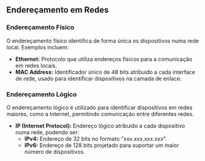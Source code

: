 ## Endereçamento em Redes

### Endereçamento Físico
O endereçamento físico identifica de forma única os dispositivos numa rede local. Exemplos incluem:
- **Ethernet:** Protocolo que utiliza endereços físicos para a comunicação em redes locais.
- **MAC Address:** Identificador único de 48 bits atribuído a cada interface de rede, usado para identificar dispositivos na camada de enlace.

### Endereçamento Lógico
O endereçamento lógico é utilizado para identificar dispositivos em redes maiores, como a Internet, permitindo comunicação entre diferentes redes.
- **IP (Internet Protocol):** Endereço lógico atribuído a cada dispositivo numa rede, podendo ser:
  - **IPv4:** Endereço de 32 bits no formato "xxx.xxx.xxx.xxx".
  - **IPv6:** Endereço de 128 bits projetado para suportar um maior número de dispositivos.

